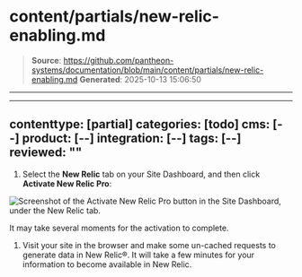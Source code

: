# content/partials/new-relic-enabling.md

> **Source**: https://github.com/pantheon-systems/documentation/blob/main/content/partials/new-relic-enabling.md
> **Generated**: 2025-10-13 15:06:50

---

---
contenttype: [partial]
categories: [todo]
cms: [--]
product: [--]
integration: [--]
tags: [--]
reviewed: ""
---

1. Select the <Icon icon="eye" /> **New Relic** tab on your Site Dashboard, and then click **Activate New Relic Pro**:

  ![Screenshot of the Activate New Relic Pro button in the Site Dashboard, under the New Relic tab.](../../images/integrations/newrelic/activate-new-relic.png)

   It may take several moments for the activation to complete.

1. Visit your site in the browser and make some un-cached requests to generate data in New Relic&reg;. It will take a few minutes for your information to become available in New Relic.
